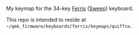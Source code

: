 My keymap for the 34-key [Ferris][1] ([Sweep][2]) keyboard.

This repo is intended to reside at `~/qmk_firmware/keyboards/ferris/keymaps/quiffco`.

[1]: https://github.com/pierrechevalier83/ferris
[2]: https://github.com/davidphilipbarr/sweep
